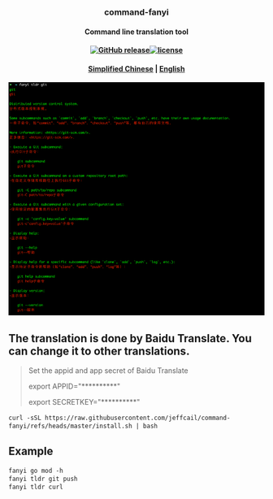 ### <p align="center">command-fanyi</p>
#### <p align="center">Command line translation tool</p>
#### <p align="center"><a href="https://github.com/jeffcail/command-fanyi/releases"><img src="https://img.shields.io/github/release/command-fanyi/releases.svg" alt="GitHub release"></a><a href="https://github.com/jeffcail/command-fanyi/blob/master/LICENSE"><img src="https://img.shields.io/github/license/mashape/apistatus.svg" alt="license"></a><p>
#### <p align="center"><a href="./README.md" target="_blank">Simplified Chinese</a> | <a href="./README_en.md" target="_blank">English</a> </p>

<img src="./images/img.png">

## The translation is done by Baidu Translate. You can change it to other translations.
> Set the appid and app secret of Baidu Translate
>
> export APPID="**********"
>
> export SECRETKEY="**********"

```shell
curl -sSL https://raw.githubusercontent.com/jeffcail/command-fanyi/refs/heads/master/install.sh | bash
```

## Example
```shell
fanyi go mod -h 
fanyi tldr git push
fanyi tldr curl
```
